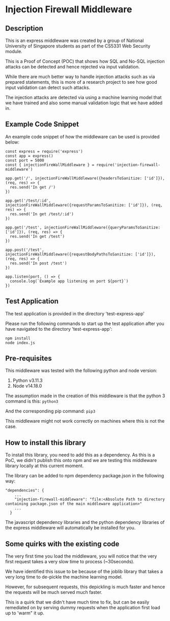 # Injection Firewall Middleware

## Description

This is an express middleware was created by a group of National University of Singapore students as part of the CS5331 Web Security module.

This is a Proof of Concept (POC) that shows how SQL and No-SQL injection attacks can be detected and hence rejected via input validation.

While there are much better way to handle injection attacks such as via prepared statements, this is more of a research project to see how good input validation can detect such attacks.

The injection attacks are detected via using a machine learning model that we have trained and also some manual validation logic that we have added in.

## Example Code Snippet

An example code snippet of how the middleware can be used is provided below:
```
const express = require('express')
const app = express()
const port = 5000
const { injectionFireWallMiddleware } = require('injection-firewall-middleware')

app.get('/', injectionFireWallMiddleware({headersToSanitize: ['id']}), (req, res) => {
  res.send('In get /')
})

app.get('/test/:id', injectionFireWallMiddleware({requestParamsToSanitize: ['id']}), (req, res) => {
  res.send('In get /test/:id')
})

app.get('/test', injectionFireWallMiddleware({queryParamsToSanitize: ['id']}), (req, res) => {
  res.send('In get /test')
})

app.post('/test', injectionFireWallMiddleware({requestBodyPathsToSanitize: ['id']}), (req, res) => {
  res.send('In post /test')
})

app.listen(port, () => {
  console.log(`Example app listening on port ${port}`)
})
```

## Test Application

The test application is provided in the directory 'test-express-app'

Please run the following commands to start up the test application after you have navigated to the directory 'test-express-app':
```
npm install
node index.js
```

## Pre-requisites

This middleware was tested with the following python and node version:
1. Python v3.11.3
2. Node v14.18.0

The assumption made in the creation of this middleware is that the python 3 command is this:
`python3`

And the corresponding pip command:
`pip3`

This middleware might not work correctly on machines where this is not the case.

## How to install this library

To install this library, you need to add this as a dependency. As this is a PoC, we didn't publish this onto npm and we are testing this middleware library locally at this current moment.

The library can be added to npm dependency package.json in the following way:

```
"dependencies": {
    ...
    "injection-firewall-middleware": "file:<Absolute Path to directory containing package.json of the main middleware application>"
    ...
  }
```

The javascript dependency libraries and the python dependency libraries of the express middleware will automatically be installed for you.

## Some quirks with the existing code

The very first time you load the middleware, you will notice that the very first request takes a very slow time to process (~30seconds).

We have identified this issue to be because of the joblib library that takes a very long time to de-pickle the machine learning model.

However, for subsequent requests, this depickling is much faster and hence the requests will be much served much faster.

This is a quirk that we didn't have much time to fix, but can be easily remediated on by serving dummy requests when the application first load up to 'warm" it up.
